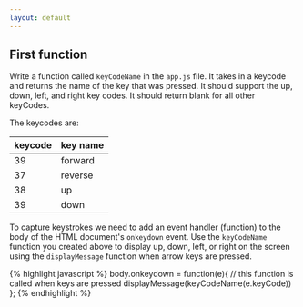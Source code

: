 ```yaml
---
layout: default
---
```


## First function

Write a function called `keyCodeName` in the `app.js` file.  It takes in a keycode and returns the name of the key that was pressed.
It should support the up, down, left, and right key codes. It should return blank for all other keyCodes.

The keycodes are:

 keycode   | key name
-----------|-----------
39         | forward
37         | reverse
38         | up
39         | down            

To capture keystrokes we need to add an event handler (function) to the body of the HTML document's `onkeydown` event. Use the `keyCodeName` function you created above to display up, down, left, or right on the screen using the `displayMessage` function when arrow keys are pressed.

{% highlight javascript %}
body.onkeydown = function(e){
    // this function is called when keys are pressed
    displayMessage(keyCodeName(e.keyCode))
};
{% endhighlight %}
